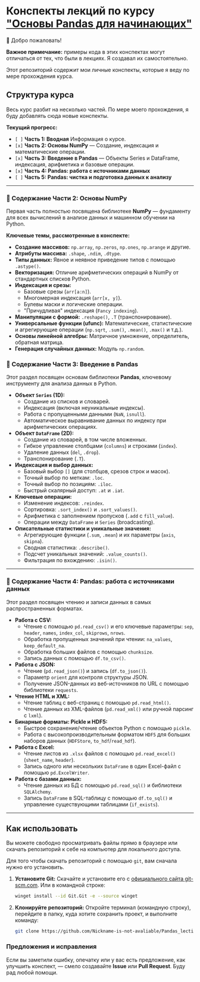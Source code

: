 # Конспекты лекций по курсу ["Основы Pandas для начинающих"](https://stepik.org/course/120014/promo)

👋 Добро пожаловать!

**Важное примечание:** примеры кода в этих конспектах могут отличаться от тех, что были в лекциях. Я создавал их самостоятельно.

Этот репозиторий содержит мои личные конспекты, которые я веду по мере прохождения курса. 

## Структура курса

Весь курс разбит на несколько частей. По мере моего прохождения, я буду добавлять сюда новые конспекты.

**Текущий прогресс:**

*   `[ ]` **Часть 1: Вводная** Информация о курсе.
*   `[x]` **Часть 2: Основы NumPy** — Создание, индексация и математические операции.
*   `[x]` **Часть 3: Введение в Pandas** — Объекты Series и DataFrame, индексация, арифметика и базовые операции.
*   `[x]` **Часть 4: Pandas: работа с источниками данных**
*   `[ ]` **Часть 5: Pandas: чистка и подготовка данных к анализу**

---

### 📘 Содержание Части 2: Основы NumPy

Первая часть полностью посвящена библиотеке **NumPy** — фундаменту для всех вычислений в анализе данных и машинном обучении на Python.

**Ключевые темы, рассмотренные в конспекте:**

*   **Создание массивов:** `np.array`, `np.zeros`, `np.ones`, `np.arange` и другие.
*   **Атрибуты массива:** `.shape`, `.ndim`, `.dtype`.
*   **Типы данных:** Явное и неявное приведение типов с помощью `.astype()`.
*   **Векторизация:** Отличие арифметических операций в NumPy от стандартных списков Python.
*   **Индексация и срезы:**
    *   Базовые срезы (`arr[a:n]`).
    *   Многомерная индексация (`arr[x, y]`).
    *   Булевы маски и логические операции.
    *   "Причудливая" индексация (`Fancy indexing`).
*   **Манипуляции с формой:** `.reshape()`, `.T` (транспонирование).
*   **Универсальные функции (ufunc):** Математические, статистические и агрегирующие операции (`np.sqrt`, `.sum()`, `.mean()`, `.max()` и т.д.).
*   **Основы линейной алгебры:** Матричное умножение, определитель, обратная матрица.
*   **Генерация случайных данных:** Модуль `np.random`.

### 📘 Содержание Части 3: Введение в Pandas

Этот раздел посвящен основам библиотеки **Pandas**, ключевому инструменту для анализа данных в Python.

*   **Объект `Series` (1D):**
    *   Создание из списков и словарей.
    *   Индексация (включая неуникальные индексы).
    *   Работа с пропущенными данными (`NaN`, `isnull`).
    *   Автоматическое выравнивание данных по индексу при арифметических операциях.
*   **Объект `DataFrame` (2D):**
    *   Создание из словарей, в том числе вложенных.
    *   Гибкое управление столбцами (`columns`) и строками (`index`).
    *   Удаление данных (`del`, `.drop`).
    *   Транспонирование (`.T`).
*   **Индексация и выбор данных:**
    *   Базовый выбор `[]` (для столбцов, срезов строк и масок).
    *   Точный выбор по меткам: `.loc`.
    *   Точный выбор по позициям: `.iloc`.
    *   Быстрый скалярный доступ: `.at` и `.iat`.
*   **Ключевые операции:**
    *   Изменение индексов: `.reindex`.
    *   Сортировка: `.sort_index()` и `.sort_values()`.
    *   Арифметика с заполнением пропусков (`.add` с `fill_value`).
    *   Операции между `DataFrame` и `Series` (broadcasting).
*   **Описательные статистики и уникальные значения:**
    *   Агрегирующие функции (`.sum`, `.mean`) и их параметры (`axis`, `skipna`).
    *   Сводная статистика: `.describe()`.
    *   Подсчет уникальных значений: `.value_counts()`.
    *   Фильтрация по вхождению: `.isin()`.

---

### 📘 Содержание Части 4: Pandas: работа с источниками данных

Этот раздел посвящен чтению и записи данных в самых распространенных форматах.

*   **Работа с CSV:**
    *   Чтение с помощью `pd.read_csv()` и его ключевые параметры: `sep`, `header`, `names`, `index_col`, `skiprows`, `nrows`.
    *   Обработка пропущенных значений при чтении: `na_values`, `keep_default_na`.
    *   Обработка больших файлов с помощью `chunksize`.
    *   Запись данных с помощью `df.to_csv()`.
*   **Работа с JSON:**
    *   Чтение (`pd.read_json()`) и запись (`df.to_json()`).
    *   Параметр `orient` для контроля структуры JSON.
    *   Получение JSON-данных из веб-источников по URL с помощью библиотеки `requests`.
*   **Чтение HTML и XML:**
    *   Чтение таблиц с веб-страниц с помощью `pd.read_html()`.
    *   Чтение данных из XML-файлов (`pd.read_xml()` или ручной парсинг с `lxml`).
*   **Бинарные форматы: Pickle и HDF5:**
    *   Быстрое сохранение/чтение объектов Python с помощью `pickle`.
    *   Работа с высокопроизводительным форматом `HDF5` для больших наборов данных (`HDFStore`, `to_hdf`/`read_hdf`).
*   **Работа с Excel:**
    *   Чтение листов из `.xlsx` файлов с помощью `pd.read_excel()` (`sheet_name`, `header`).
    *   Запись одного или нескольких `DataFrame` в один Excel-файл с помощью `pd.ExcelWriter`.
*   **Работа с базами данных:**
    *   Чтение данных из БД с помощью `pd.read_sql()` и библиотеки `SQLAlchemy`.
    *   Запись `DataFrame` в SQL-таблицу с помощью `df.to_sql()` и управление существующими таблицами (`if_exists`).

---

## Как использовать

Вы можете свободно просматривать файлы прямо в браузере или скачать репозиторий к себе на компьютер для локального доступа.

Для того чтобы скачать репозиторий с помощью `git`, вам сначала нужно его установить.

1.  **Установите Git:** Скачайте и установите его с [официального сайта git-scm.com](https://git-scm.com/downloads). Или в командной строке:

    ```Bash
    winget install --id Git.Git -e --source winget
    ```

2.  **Клонируйте репозиторий:** Откройте терминал (командную строку), перейдите в папку, куда хотите сохранить проект, и выполните команду:

    ```bash
    git clone https://github.com/Nickname-is-not-avaliable/Pandas_lections
    ```

### Предложения и исправления

Если вы заметили ошибку, опечатку или у вас есть предложение, как улучшить конспект, — смело создавайте **Issue** или **Pull Request**. Буду рад любой помощи.

